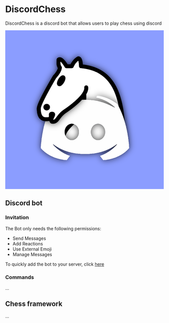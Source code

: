 # DiscordChess
DiscordChess is a discord bot that allows users to play chess using discord

<p align="center"><img src="./assets/icon.png" /></p>

## Discord bot
### Invitation
The Bot only needs the following permissions:
- Send Messages
- Add Reactions
- Use External Emoji
- Manage Messages

To quickly add the bot to your server, click [here](https://discord.com/api/oauth2/authorize?client_id=827207000005541909&permissions=272448&scope=bot)

### Commands
...

## Chess framework
...
